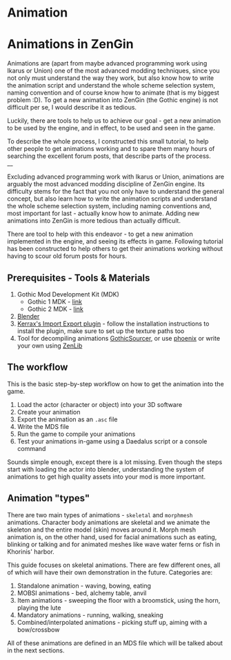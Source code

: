 
# Animation


# Animations in ZenGin
Animations are (apart from maybe advanced programming work using Ikarus or Union) one of the most advanced modding techniques, since you not only must understand the way they work, but also know how to write the animation script and understand the whole scheme selection system, naming convention and of course know how to animate (that is my biggest problem :D). To get a new animation into ZenGin (the Gothic engine) is not difficult per se, I would describe it as tedious.

Luckily, there are tools to help us to achieve our goal - get a new animation to be used by the engine, and in effect, to be used and seen in the game.

To describe the whole process, I constructed this small tutorial, to help other people to get animations working and to spare them many hours of searching the excellent forum posts, that describe parts of the process.  
__

Excluding advanced programming work with Ikarus or Union, animations are arguably the most advanced modding discipline of ZenGin engine. Its difficulty stems for the fact that you not only have to understand the general concept, but also learn how to write the animation scripts and understand the whole scheme selection system, including naming conventions and, most important for last - actually know how to animate. Adding new animations into ZenGin is more tedious than actually difficult.

There are tool to help with this endeavor - to get a new animation implemented in the engine, and seeing its effects in game. Following tutorial has been constructed to help others to get their animations working without having to scour old forum posts for hours.

## Prerequisites - Tools & Materials
1. Gothic Mod Development Kit (MDK)
	- Gothic 1 MDK - [link](https://github.com/PhoenixTales/gothic-devkit)
	- Gothic 2 MDK - [link](https://www.worldofgothic.de/dl/download_94.htm)
2. [Blender](https://www.blender.org/)
3. [Kerrax's Import Export plugin](https://gitlab.com/Patrix9999/krximpexp) - follow the installation instructions to install the plugin, make sure to set up the texture paths too
4. Tool for decompiling animations [GothicSourcer](https://worldofplayers.ru/threads/41942/), or use [phoenix](https://github.com/lmichaelis/phoenix) or write your own using [ZenLib](https://github.com/Try/ZenLib)



##  The workflow
This is the basic step-by-step workflow on how to get the animation into the game.

1. Load the actor (character or object) into your 3D software
2. Create your animation
3. Export the animation as an `.asc` file
4. Write the MDS file
5. Run the game to compile your animations
6. Test your animations in-game using a Daedalus script or a console command

Sounds simple enough, except there is a lot missing. Even though the steps start with loading the actor into blender, understanding the system of animations to get high quality assets into your mod is more important.

## Animation "types"
There are two main types of animations - `skeletal` and `morphmesh` animations. Character body animations are skeletal and we animate the skeleton and the entire model (skin) moves around it. Morph mesh animation is, on the other hand, used for facial animations such as eating, blinking or talking and for animated meshes like wave water ferns or fish in Khorinis' harbor.

This guide focuses on skeletal animations. There are few different ones, all of which will have their own demonstration in the future. Categories are:

1. Standalone animation - waving, bowing, eating
2. MOBSI animations - bed, alchemy table, anvil
3. Item animations - sweeping the floor with a broomstick, using the horn, playing the lute
4. Mandatory animations - running, walking, sneaking
5. Combined/interpolated animations - picking stuff up, aiming with a bow/crossbow

All of these animations are defined in an MDS file which will be talked about in the next sections.
